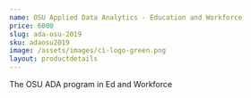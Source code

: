 ```yaml
---
name: OSU Applied Data Analytics - Education and Workforce
price: 6000
slug: ada-osu-2019
sku: adaosu2019
image: /assets/images/ci-logo-green.png
layout: productdetails
---
```

The OSU ADA program in Ed and Workforce
